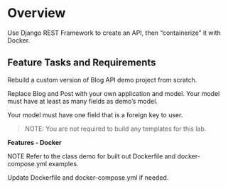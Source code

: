 

# Overview

Use Django REST Framework to create an API, then “containerize” it with Docker.

## Feature Tasks and Requirements

Rebuild a custom version of Blog API demo project from scratch.

Replace Blog and Post with your own application and model.
Your model must have at least as many fields as demo’s model.

Your model must have one field that is a foreign key to user.

>NOTE: You are not required to build any templates for this lab.

**Features - Docker**

NOTE Refer to the class demo for built out Dockerfile and docker-compose.yml examples.

Update Dockerfile and docker-compose.yml if needed.
